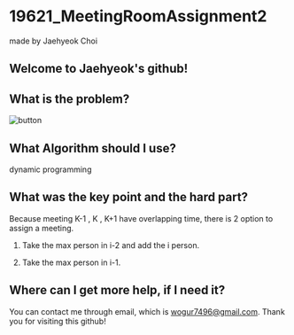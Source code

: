 # 19621_MeetingRoomAssignment2

made by Jaehyeok Choi

## Welcome to Jaehyeok's github!

## What is the problem?

![button](https://github.com/Choi-JaeHyeok-21500749/19621_MeetingRoomAssignment2/blob/main/19621_pro.PNG)

## What Algorithm should I use?

dynamic programming

## What was the key point and the hard part?

Because meeting K-1 , K , K+1 have overlapping time, there is 2 option to assign a meeting.

1. Take the max person in i-2 and add the i person.

2. Take the max person in i-1.

## Where can I get more help, if I need it?

You can contact me through email, which is wogur7496@gmail.com.
Thank you for visiting this github!
